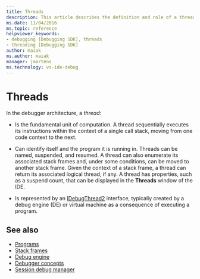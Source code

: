 ```yaml
---
title: Threads
description: This article describes the definition and role of a thread in the debugger architecture in Visual Studio.
ms.date: 11/04/2016
ms.topic: reference
helpviewer_keywords:
- debugging [Debugging SDK], threads
- threading [Debugging SDK]
author: maiak
ms.author: maiak
manager: jmartens
ms.technology: vs-ide-debug
---
```

# Threads

In the debugger architecture, a *thread*:

- Is the fundamental unit of computation. A thread sequentially executes its instructions within the context of a single call stack, moving from one code context to the next.

- Can identify itself and the program it is running in. Threads can be named, suspended, and resumed. A thread can also enumerate its associated stack frames and, under some conditions, can be moved to another stack frame. Given the context of a stack frame, a thread can return its associated logical thread, if any. A thread has properties, such as a suspend count, that can be displayed in the **Threads** window of the IDE.

- Is represented by an [IDebugThread2](../../extensibility/debugger/reference/idebugthread2.md) interface, typically created by a debug engine (DE) or virtual machine as a consequence of executing a program.

## See also
- [Programs](../../extensibility/debugger/programs.md)
- [Stack frames](../../extensibility/debugger/stack-frames.md)
- [Debug engine](../../extensibility/debugger/debug-engine.md)
- [Debugger concepts](../../extensibility/debugger/debugger-concepts.md)
- [Session debug manager](../../extensibility/debugger/session-debug-manager.md)
